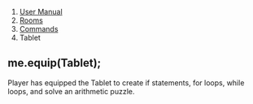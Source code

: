 <ol class="breadcrumb">
  <!-- <li><a href="#/">Rowdy Red's Java Adventures</a></li> -->
  <li><a href="#/docs/contents">User Manual</a></li>
  <li><a href="#/docs/rooms">Rooms</a></li>
  <li><a href="#/docs/commands">Commands</a></li>
  <li class="active">Tablet</li>
</ol>

## me.equip(Tablet);


Player has equipped the Tablet to create if statements, for loops, while loops, and solve an arithmetic puzzle. 

